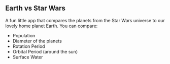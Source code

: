 ## Earth vs Star Wars

A fun little app that compares the planets from the Star Wars universe to our lovely home planet Earth.
You can compare:

- Population
- Diameter of the planets
- Rotation Period
- Orbital Period (around the sun)
- Surface Water
